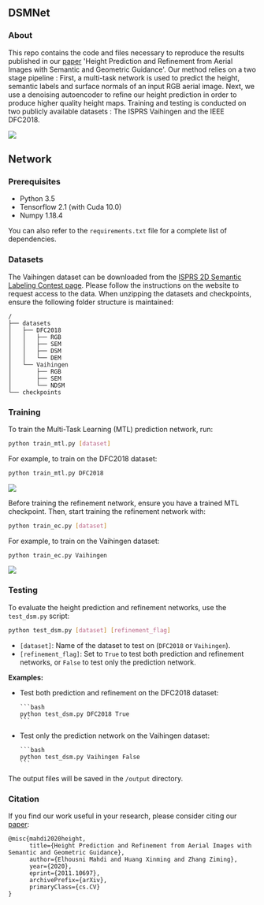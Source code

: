 ## DSMNet

### About
This repo contains the code and files necessary to reproduce the results published in our [paper](https://arxiv.org/pdf/2011.10697.pdf) 'Height Prediction and Refinement from Aerial Images with Semantic and Geometric Guidance'. Our method relies on a two stage pipeline : First, a multi-task network is used to predict the height, semantic labels and surface normals of an input RGB aerial image. Next, we use a denoising autoencoder to refine our height prediction in order to produce higher quality height maps. Training and testing is conducted on two publicly available datasets : The ISPRS Vaihingen and the IEEE DFC2018.

![](/images/fullnet.png)



## Network
### Prerequisites

* Python 3.5
* Tensorflow 2.1 (with Cuda 10.0)
* Numpy 1.18.4

You can also refer to the `requirements.txt` file for a complete list of dependencies.

### Datasets
The Vaihingen dataset can be downloaded from the [ISPRS 2D Semantic Labeling Contest page](https://www.isprs.org/resources/datasets/benchmarks/UrbanSemLab/2d-sem-label-vaihingen.aspx?utm_source=chatgpt.com). Please follow the instructions on the website to request access to the data.
When unzipping the datasets and checkpoints, ensure the following folder structure is maintained:

```
/
├── datasets
│   ├── DFC2018
│   │   ├── RGB
│   │   ├── SEM
│   │   ├── DSM
│   │   └── DEM
│   └── Vaihingen
│       ├── RGB
│       ├── SEM
│       └── NDSM
└── checkpoints
```

### Training
To train the Multi-Task Learning (MTL) prediction network, run:  
```bash
python train_mtl.py [dataset]
```
For example, to train on the DFC2018 dataset:
```bash
python train_mtl.py DFC2018
```

![](/images/mtl_output.png)

Before training the refinement network, ensure you have a trained MTL checkpoint. Then, start training the refinement network with:
```bash
python train_ec.py [dataset]
```
For example, to train on the Vaihingen dataset:
```bash
python train_ec.py Vaihingen
```

![](/images/refinement_output.png)

### Testing 

To evaluate the height prediction and refinement networks, use the `test_dsm.py` script:

```bash
python test_dsm.py [dataset] [refinement_flag]
```

- `[dataset]`: Name of the dataset to test on (`DFC2018` or `Vaihingen`).
- `[refinement_flag]`: Set to `True` to test both prediction and refinement networks, or `False` to test only the prediction network.

**Examples:**

- Test both prediction and refinement on the DFC2018 dataset:
      
      ```bash
      python test_dsm.py DFC2018 True
      ```
- Test only the prediction network on the Vaihingen dataset:
      
      ```bash
      python test_dsm.py Vaihingen False
      ```

The output files will be saved in the `/output` directory.


### Citation
If you find our work useful in your research, please consider citing our [paper](https://arxiv.org/pdf/2011.10697.pdf):

```
@misc{mahdi2020height,
      title={Height Prediction and Refinement from Aerial Images with Semantic and Geometric Guidance}, 
      author={Elhousni Mahdi and Huang Xinming and Zhang Ziming},
      year={2020},
      eprint={2011.10697},
      archivePrefix={arXiv},
      primaryClass={cs.CV}
}

```



